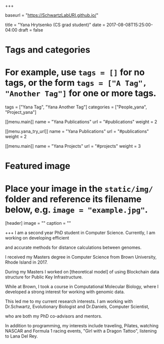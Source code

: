 +++

baseurl = "https://SchwartzLabURI.github.io/"

title = "Yana Hrytsenko (CS grad student)"
date = 2017-08-08T15:25:00-04:00
draft = false

# Tags and categories
# For example, use `tags = []` for no tags, or the form `tags = ["A Tag", "Another Tag"]` for one or more tags.
tags = ["Yana Tag", "Yana Another Tag"]
categories = ["People_yana", "Project_yana"]

[[menu.main]]
  name = "Yana Publications"
  url = "#publications"
  weight = 2

[[menu.yana_try_url]]
  name = "Yana Publications"
  url = "#publications"
  weight = 2

[[menu.main]]
  name = "Yana Projects"
  url = "#projects"
  weight = 3


# Featured image
# Place your image in the `static/img/` folder and reference its filename below, e.g. `image = "example.jpg"`.
[header]
image = ""
caption = ""

+++
I am a second year PhD student in Computer Science. Currently, I am working on developing efficient

and accurate methods for distance calculations between genomes. 

I received my Masters degree in Computer Science from Brown University, Rhode Island in 2017.

During my Masters I worked on [theoretical model] of using Blockchain data structure for Public Key Infrastructure.

While at Brown, I took a course in Computational Molecular Biology, where I developed a strong interest for working with genomic data.

This led me to my current research interests. I am working with Dr.Schwartz, Evolutionary Biologist and Dr.Daniels, Computer Scientist,

who are both my PhD co-advisors and mentors.

In addition to programming, my interests include traveling, Pilates, watching NASCAR and Formula 1 racing events, "Girl with a Dragon Tattoo", listening to Lana Del Rey.
